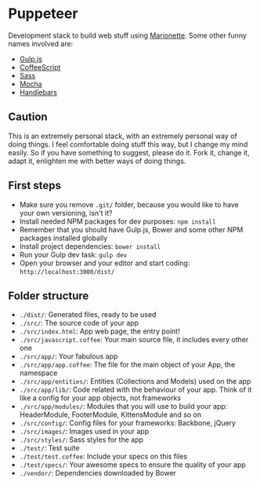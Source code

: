 # Puppeteer

Development stack to build web stuff using [Marionette](http://marionettejs.com
"Marionette.js – A scalable and composite application architecture for
Backbone.js"). Some other funny names involved are:

* [Gulp.js](http://gulpjs.com "Gulp.js - The streaming build system")
* [CoffeeScript](http://gulpjs.com)
* [Sass](http://sass-lang.com "Sass: Syntactically Awesome Style Sheets")
* [Mocha](http://visionmedia.github.io/mocha/ "The fun, simple, flexible Javascript test framework")
* [Handlebars](http://handlebarsjs.com "Minimal Templating on Steroids")

## Caution

This is an extremely personal stack, with an extremely personal way of doing
things. I feel comfortable doing stuff this way, but I change my mind easily. So
if you have something to suggest, please do it. Fork it, change it, adapt it,
enlighten me with better ways of doing things.

## First steps

* Make sure you remove `.git/` folder, because you would like to have your own versioning, isn't it?
* Install needed NPM packages for dev purposes: `npm install`
* Remember that you should have Gulp.js, Bower and some other NPM packages installed globally
* Install project dependencies: `bower install`
* Run your Gulp dev task: `gulp dev`
* Open your browser and your editor and start coding: `http://localhost:3000/dist/`

## Folder structure

* `./dist/`: Generated files, ready to be used
* `./src/`: The source code of your app
* `./src/index.html`: App web page, the entry point!
* `./src/javascript.coffee`: Your main source file, it includes every other one
* `./src/app/`: Your fabulous app
* `./src/app/app.coffee`: The file for the main object of your App, the namespace
* `./src/app/entities/`: Entities (Collections and Models) used on the app
* `./src/app/lib/`: Code related with the behaviour of your app. Think of it like a config for your app objects, not frameworks
* `./src/app/modules/`: Modules that you will use to build your app: HeaderModule, FooterModule, KittensModule and so on
* `./src/config/`: Config files for your frameworks: Backbone, jQuery
* `./src/images/`: Images used in your app
* `./src/styles/`: Sass styles for the app
* `./test/`: Test suite
* `./test/test.coffee`: Include your specs on this files
* `./test/specs/`: Your awesome specs to ensure the quality of your app
* `./vendor/`: Dependencies downloaded by Bower
